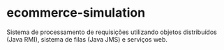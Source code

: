 # ecommerce-simulation
Sistema de processamento de requisições utilizando objetos distribuídos (Java RMI), sistema de filas (Java JMS) e serviços web.
